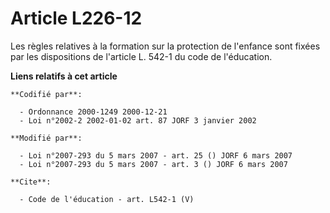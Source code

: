 # Article L226-12

Les règles relatives à la formation sur la protection de l'enfance sont fixées par les dispositions de l'article L. 542-1 du
code de l'éducation.

**Liens relatifs à cet article**

	**Codifié par**:

	  - Ordonnance 2000-1249 2000-12-21
	  - Loi n°2002-2 2002-01-02 art. 87 JORF 3 janvier 2002

	**Modifié par**:

	  - Loi n°2007-293 du 5 mars 2007 - art. 25 () JORF 6 mars 2007
	  - Loi n°2007-293 du 5 mars 2007 - art. 3 () JORF 6 mars 2007

	**Cite**:

	  - Code de l'éducation - art. L542-1 (V)
